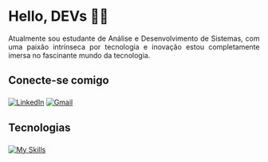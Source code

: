# Hello, DEVs 👩‍💻
<p align="justify">
Atualmente sou estudante de Análise e Desenvolvimento de Sistemas, com uma paixão intrínseca por tecnologia e inovação estou completamente imersa no fascinante mundo da tecnologia.
</p>

## Conecte-se comigo 
### 

[![LinkedIn](https://img.shields.io/badge/LinkedIn-0077B5?style=for-the-badge&logo=linkedin&logoColor=white)](https://www.linkedin.com/in/gabrielatomazsc/) [![Gmail](https://img.shields.io/badge/Gmail-333333?style=for-the-badge&logo=gmail&logoColor=red)](mailto:gabriela.tomazsc@gmail.com)


## Tecnologias
###
[![My Skills](https://skillicons.dev/icons?i=js,html,css,python)](https://skillicons.dev)

